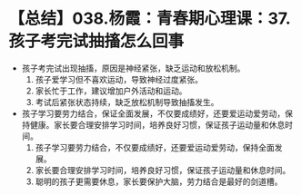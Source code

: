 # 【总结】038.杨霞：青春期心理课：37.孩子考完试抽搐怎么回事

-   孩子考完试出现抽搐，原因是神经紧张，缺乏运动和放松机制。
    1.  孩子爱学习但不喜欢运动，导致神经过度紧张。
    2.  家长忙于工作，建议增加户外活动和运动。
    3.  考试后紧张状态持续，缺乏放松机制导致抽搐发生。
-   孩子学习要劳力结合，保证全面发展，不仅要成绩好，还要爱运动爱劳动，保持健康。家长要合理安排学习时间，培养良好习惯，保证孩子运动量和休息时间。
    1.  孩子学习要劳力结合，不仅要成绩好，还要爱运动爱劳动，保持全面发展。
    2.  家长要合理安排学习时间，培养良好习惯，保证孩子运动量和休息时间。
    3.  聪明的孩子更需要休息，家长要保护大脑，劳力结合是最好的剑道槽。